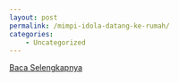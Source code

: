 ```yaml
---
layout: post
permalink: /mimpi-idola-datang-ke-rumah/
categories:
    - Uncategorized
---
```


[Baca Selengkapnya](/08)